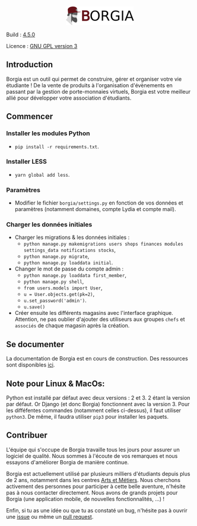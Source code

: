 <p align="center">
   <img src="./static/static_dirs/img/borgia-logo-light.png" />
</p>

Build : [4.5.0](https://github.com/borgia-app/Borgia/releases/tag/4.5.0)

Licence : [GNU GPL version 3](https://github.com/borgia-app/Borgia/blob/master/license.txt)

## Introduction

Borgia est un outil qui permet de construire, gérer et organiser votre vie étudiante ! De la vente de produits à l'organisation d'évènements en passant par la gestion de porte-monnaies virtuels, Borgia est votre meilleur allié pour développer votre association d'étudiants.

## Commencer

### Installer les modules Python

* `pip install -r requirements.txt`.

### Installer LESS

* `yarn global add less`.

### Paramètres

* Modifier le fichier `borgia/settings.py` en fonction de vos données et paramètres (notamment domaines, compte Lydia et compte mail).

### Charger les données initiales

* Charger les migrations & les données initiales :
  * `python manage.py makemigrations users shops finances modules settings_data notifications stocks`,
  * `python manage.py migrate`,
  * `python manage.py loaddata initial`.
* Changer le mot de passe du compte admin :
  * `python manage.py loaddata first_member`,
  * `python manage.py shell`,
  * `from users.models import User`,
  * `u = User.objects.get(pk=2)`,
  * `u.set_password('admin')`.
  * `u.save()`
* Créer ensuite les différents magasins avec l'interface graphique. Attention, ne pas oublier d'ajouter des utiliseurs aux groupes `chefs` et `associés` de chaque magasin après la création.

## Se documenter

La documentation de Borgia est en cours de construction. Des ressources sont disponibles [ici](https://github.com/borgia-app/Borgia-docs).

## Note pour Linux & MacOs:

Python est installé par défaut avec deux versions : 2 et 3. 2 étant la version par défaut.
Or Django (et donc Borgia) fonctionnent avec la version 3. Pour les difféfentes commandes (notamment celles ci-dessus), il faut utiliser `python3`. De même, il faudra utiliser `pip3` pour installer les paquets.

## Contribuer

L'équipe qui s'occupe de Borgia travaille tous les jours pour assurer un logiciel de qualité. Nous sommes à l'écoute de vos remarques et nous essayons d'améliorer Borgia de manière continue.

Borgia est actuellement utilisé par plusieurs milliers d'étudiants depuis plus de 2 ans, notamment dans les centres [Arts et Métiers](https://artsetmetiers.fr/). Nous cherchons activement des personnes pour participer à cette belle aventure, n'hésite pas à nous contacter directement. Nous avons de grands projets pour Borgia (une application mobile, de nouvelles fonctionnalités, ...) !

Enfin, si tu as une idée ou que tu as constaté un bug, n'hésite pas à ouvrir une [issue](https://github.com/borgia-app/Borgia/issues) ou même un [pull request](https://github.com/borgia-app/Borgia/pulls).
